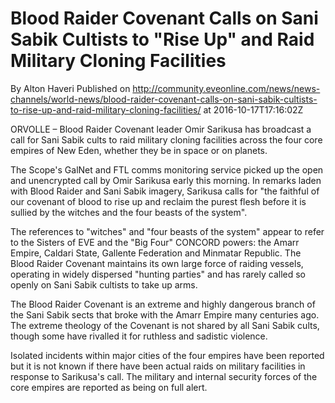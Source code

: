 # Blood Raider Covenant Calls on Sani Sabik Cultists to "Rise Up" and Raid Military Cloning Facilities
By Alton Haveri
Published on http://community.eveonline.com/news/news-channels/world-news/blood-raider-covenant-calls-on-sani-sabik-cultists-to-rise-up-and-raid-military-cloning-facilities/ at 2016-10-17T17:16:02Z

ORVOLLE – Blood Raider Covenant leader Omir Sarikusa has broadcast a call for Sani Sabik cults to raid military cloning facilities across the four core empires of New Eden, whether they be in space or on planets.

The Scope's GalNet and FTL comms monitoring service picked up the open and unencrypted call by Omir Sarikusa early this morning. In remarks laden with Blood Raider and Sani Sabik imagery, Sarikusa calls for "the faithful of our covenant of blood to rise up and reclaim the purest flesh before it is sullied by the witches and the four beasts of the system".

The references to "witches" and "four beasts of the system" appear to refer to the Sisters of EVE and the "Big Four" CONCORD powers: the Amarr Empire, Caldari State, Gallente Federation and Minmatar Republic. The Blood Raider Covenant maintains its own large force of raiding vessels, operating in widely dispersed "hunting parties" and has rarely called so openly on Sani Sabik cultists to take up arms.

The Blood Raider Covenant is an extreme and highly dangerous branch of the Sani Sabik sects that broke with the Amarr Empire many centuries ago. The extreme theology of the Covenant is not shared by all Sani Sabik cults, though some have rivalled it for ruthless and sadistic violence.

Isolated incidents within major cities of the four empires have been reported but it is not known if there have been actual raids on military facilities in response to Sarikusa's call. The military and internal security forces of the core empires are reported as being on full alert.

